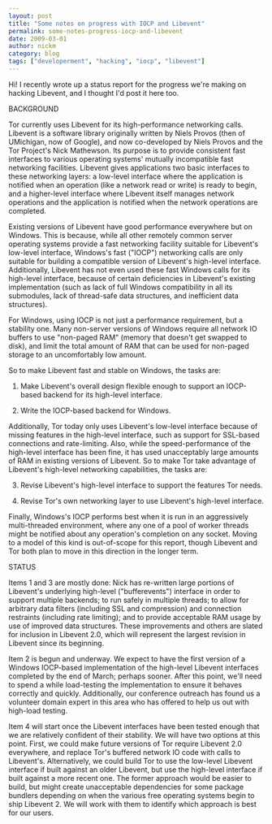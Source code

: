 ```yaml
---
layout: post
title: "Some notes on progress with IOCP and Libevent"
permalink: some-notes-progress-iocp-and-libevent
date: 2009-03-01
author: nickm
category: blog
tags: ["developerment", "hacking", "iocp", "libevent"]
---
```


Hi! I recently wrote up a status report for the progress we're making on hacking Libevent, and I thought I'd post it here too.

BACKGROUND

Tor currently uses Libevent for its high-performance networking calls. Libevent is a software library originally written by Niels Provos (then of UMichigan, now of Google), and now co-developed by Niels Provos and the Tor Project's Nick Mathewson. Its purpose is to provide consistent fast interfaces to various operating systems' mutually incompatible fast networking facilities. Libevent gives applications two basic interfaces to these networking layers: a low-level interface where the application is notified when an operation (like a network read or write) is ready to begin, and a higher-level interface where Libevent itself manages network operations and the application is notified when the network operations are completed.

Existing versions of Libevent have good performance everywhere but on Windows. This is because, while all other remotely common server operating systems provide a fast networking facility suitable for Libevent's low-level interface, Windows's fast ("IOCP") networking calls are only suitable for building a compatible version of Libevent's high-level interface. Additionally, Libevent has not even used these fast Windows calls for its high-level interface, because of certain deficiencies in Libevent's existing implementation (such as lack of full Windows compatibility in all its submodules, lack of thread-safe data structures, and inefficient data structures).

For Windows, using IOCP is not just a performance requirement, but a stability one. Many non-server versions of Windows require all network IO buffers to use "non-paged RAM" (memory that doesn't get swapped to disk), and limit the total amount of RAM that can be used for non-paged storage to an uncomfortably low amount.

So to make Libevent fast and stable on Windows, the tasks are:

1) Make Libevent's overall design flexible enough to support an IOCP-based backend for its high-level interface.

2) Write the IOCP-based backend for Windows.

Additionally, Tor today only uses Libevent's low-level interface because of missing features in the high-level interface, such as support for SSL-based connections and rate-limiting. Also, while the speed-performance of the high-level interface has been fine, it has used unacceptably large amounts of RAM in existing versions of Libevent. So to make Tor take advantage of Libevent's high-level networking capabilities, the tasks are:

3) Revise Libevent's high-level interface to support the features Tor needs.

4) Revise Tor's own networking layer to use Libevent's high-level interface.

Finally, Windows's IOCP performs best when it is run in an aggressively multi-threaded environment, where any one of a pool of worker threads might be notified about any operation's completion on any socket. Moving to a model of this kind is out-of-scope for this report, though Libevent and Tor both plan to move in this direction in the longer term.

STATUS

Items 1 and 3 are mostly done: Nick has re-written large portions of Libevent's underlying high-level ("bufferevents") interface in order to support multiple backends; to run safely in multiple threads; to allow for arbitrary data filters (including SSL and compression) and connection restraints (including rate limiting); and to provide acceptable RAM usage by use of improved data structures. These improvements and others are slated for inclusion in Libevent 2.0, which will represent the largest revision in Libevent since its beginning.

Item 2 is begun and underway. We expect to have the first version of a Windows IOCP-based implementation of the high-level Libevent interfaces completed by the end of March; perhaps sooner. After this point, we'll need to spend a while load-testing the implementation to ensure it behaves correctly and quickly. Additionally, our conference outreach has found us a volunteer domain expert in this area who has offered to help us out with high-load testing.

Item 4 will start once the Libevent interfaces have been tested enough that we are relatively confident of their stability. We will have two options at this point. First, we could make future versions of Tor require Libevent 2.0 everywhere, and replace Tor's buffered network IO code with calls to Libevent's. Alternatively, we could build Tor to use the low-level Libevent interface if built against an older Libevent, but use the high-level interface if built against a more recent one. The former approach would be easier to build, but might create unacceptable dependencies for some package bundlers depending on when the various free operating systems begin to ship Libevent 2. We will work with them to identify which approach is best for our users.

